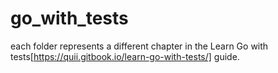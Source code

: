 # go_with_tests
each folder represents a different chapter in the Learn Go with tests[https://quii.gitbook.io/learn-go-with-tests/] guide.
